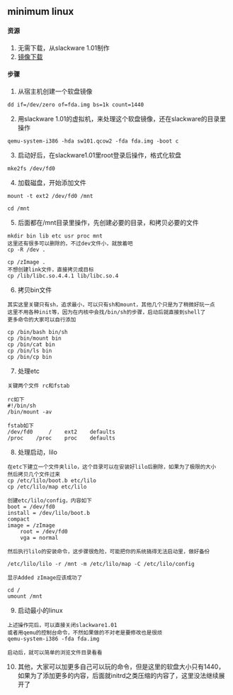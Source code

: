 ## minimum linux

#### 资源

1. 无需下载，从slackware 1.01制作
1. [镜像下载](fda.img)

#### 步骤

1. 从宿主机创建一个软盘镜像
```
dd if=/dev/zero of=fda.img bs=1k count=1440
```

2. 用slackware 1.01的虚拟机，来处理这个软盘镜像，还在slackware的目录里操作
```
qemu-system-i386 -hda sw101.qcow2 -fda fda.img -boot c
```

3. 启动好后，在slackware1.01里root登录后操作，格式化软盘
```
mke2fs /dev/fd0
```

4. 加载磁盘，开始添加文件
```
mount -t ext2 /dev/fd0 /mnt

cd /mnt
```

5. 后面都在/mnt目录里操作，先创建必要的目录，和拷贝必要的文件
```
mkdir bin lib etc usr proc mnt
这里还有很多可以删除的，不过dev文件小，就放着吧
cp -R /dev .

cp /zImage .
不想创建link文件，直接拷贝成目标
cp /lib/libc.so.4.4.1 lib/libc.so.4
```

6. 拷贝bin文件
```
其实这里关键只有sh，追求最小，可以只有sh和mount，其他几个只是为了稍微好玩一点
这里不用各种init等，因为在内核中会找/bin/sh的步骤，启动后就直接到shell了
更多命令的大家可以自行添加

cp /bin/bash bin/sh
cp /bin/mount bin
cp /bin/cat bin
cp /bin/ls bin
cp /bin/cp bin
```

7. 处理etc
```
关键两个文件 rc和fstab

rc如下
#!/bin/sh
/bin/mount -av

fstab如下
/dev/fd0     /    ext2    defaults
/proc    /proc    proc    defaults

```

8. 处理启动，lilo
```
在etc下建立一个文件夹lilo，这个目录可以在安装好lilo后删除，如果为了极限的大小
然后拷贝几个文件过来
cp /etc/lilo/boot.b etc/lilo
cp /etc/lilo/map etc/lilo

创建etc/lilo/config，内容如下
boot = /dev/fd0
install = /dev/lilo/boot.b
compact
image = /zImage
    root = /dev/fd0
    vga = normal

然后执行lilo的安装命令，这步骤很危险，可能把你的系统搞得无法启动里，做好备份

/etc/lilo/lilo -r /mnt -m /etc/lilo/map -C /etc/lilo/config

显示Added zImage应该成功了

cd /
umount /mnt

```

9. 启动最小的linux
```
上述操作完后，可以直接关闭slackware1.01
或者用qemu的控制台命令，不然如果做的不对老是要修改也是很烦
qemu-system-i386 -fda fda.img

启动后，就可以简单的浏览文件目录看看
```

10. 其他，大家可以加更多自己可以玩的命令，但是这里的软盘大小只有1440，如果为了添加更多的内容，后面就initrd之类压缩的内容了，这里没法继续展开了
